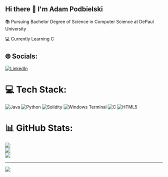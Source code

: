 ## Hi there 👋 I'm Adam Podbielski
📚 Pursuing Bachelor Degree of Science in Computer Science at DePaul University

💻 Currently Learning C

## 🌐 Socials:
[![LinkedIn](https://img.shields.io/badge/LinkedIn-%230077B5.svg?logo=linkedin&logoColor=white)](https://linkedin.com/in/https://www.linkedin.com/in/adam-podbielski-180a69149/) 

# 💻 Tech Stack:
![Java](https://img.shields.io/badge/java-%23ED8B00.svg?style=for-the-badge&logo=openjdk&logoColor=white) ![Python](https://img.shields.io/badge/python-3670A0?style=for-the-badge&logo=python&logoColor=ffdd54) ![Solidity](https://img.shields.io/badge/Solidity-%23363636.svg?style=for-the-badge&logo=solidity&logoColor=white) ![Windows Terminal](https://img.shields.io/badge/Windows%20Terminal-%234D4D4D.svg?style=for-the-badge&logo=windows-terminal&logoColor=white) ![C](https://img.shields.io/badge/c-%2300599C.svg?style=for-the-badge&logo=c&logoColor=white) ![HTML5](https://img.shields.io/badge/html5-%23E34F26.svg?style=for-the-badge&logo=html5&logoColor=white)
# 📊 GitHub Stats:
![](https://github-readme-stats.vercel.app/api?username=adamjpod&theme=dark&hide_border=true&include_all_commits=false&count_private=false)<br/>
![](https://github-readme-streak-stats.herokuapp.com/?user=adamjpod&theme=dark&hide_border=true)<br/>
![](https://github-readme-stats.vercel.app/api/top-langs/?username=adamjpod&theme=dark&hide_border=true&include_all_commits=false&count_private=false&layout=compact)

---
[![](https://visitcount.itsvg.in/api?id=adamjpod&icon=0&color=0)](https://visitcount.itsvg.in)

<!-- Proudly created with GPRM ( https://gprm.itsvg.in ) -->
